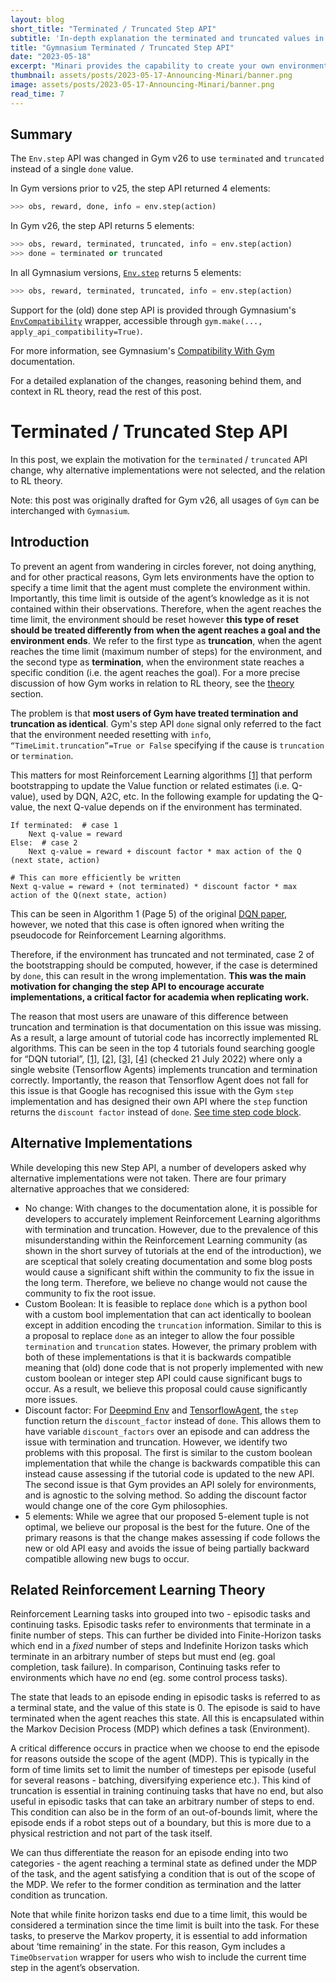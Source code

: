 ```yaml
---
layout: blog
short_title: "Terminated / Truncated Step API"
subtitle: 'In-depth explanation the terminated and truncated values in Gymnasium's Env.step API'
title: "Gymnasium Terminated / Truncated Step API"
date: "2023-05-18"
excerpt: "Minari provides the capability to create your own environment-based datasets, to download open-source datasets and to upload your own datasets for others to use."
thumbnail: assets/posts/2023-05-17-Announcing-Minari/banner.png
image: assets/posts/2023-05-17-Announcing-Minari/banner.png
read_time: 7
---
```


## Summary
The `Env.step` API was changed in Gym v26 to use `terminated` and `truncated` instead of a single `done` value.

In Gym versions prior to v25, the step API returned 4 elements:
```python
>>> obs, reward, done, info = env.step(action)
```
In Gym v26, the step API returns 5 elements:
```python
>>> obs, reward, terminated, truncated, info = env.step(action)
>>> done = terminated or truncated
```

In all Gymnasium versions, [`Env.step`](https://gymnasium.farama.org/api/env/#gymnasium.Env.step) returns 5 elements:
```python
>>> obs, reward, terminated, truncated, info = env.step(action)
```

Support for the (old) done step API is provided through Gymnasium's [`EnvCompatibility`](https://gymnasium.farama.org/api/wrappers/misc_wrappers/#gymnasium.wrappers.EnvCompatibility) wrapper, accessible through `gym.make(..., apply_api_compatibility=True)`.

For more information, see Gymnasium's [Compatibility With Gym](https://gymnasium.farama.org/content/gym_compatibility/) documentation.

For a detailed explanation of the changes, reasoning behind them, and context in RL theory, read the rest of this post.

# Terminated / Truncated Step API
In this post, we explain the motivation for the `terminated` / `truncated` API change, why alternative implementations were not selected, and the relation to RL theory.

Note: this post was originally drafted for Gym v26, all usages of `Gym` can be interchanged with `Gymnasium`.


## Introduction
To prevent an agent from wandering in circles forever, not doing anything, and for other practical reasons, Gym lets environments have the option to specify a time limit that the agent must complete the environment within. Importantly, this time limit is outside of the agent’s knowledge as it is not contained within their observations. Therefore, when the agent reaches the time limit, the environment should be reset however **this type of reset should be treated differently from when the agent reaches a goal and the environment ends**. We refer to the first type as **truncation**, when the agent reaches the time limit (maximum number of steps) for the environment, and the second type as **termination**, when the environment state reaches a specific condition (i.e. the agent reaches the goal). For a more precise discussion of how Gym works in relation to RL theory, see the [theory](#theory) section.

The problem is that **most users of Gym have treated termination and truncation as identical**. Gym's step API `done` signal only referred to the fact that the environment needed resetting with `info`, `“TimeLimit.truncation”=True or False` specifying if the cause is `truncation` or `termination`.

This matters for most Reinforcement Learning algorithms [[1]](https://arxiv.org/pdf/1712.00378.pdf) that perform bootstrapping to update the Value function or related estimates (i.e. Q-value), used by DQN, A2C, etc. In the following example for updating the Q-value, the next Q-value depends on if the environment has terminated.
```
If terminated:  # case 1
    Next q-value = reward
Else:  # case 2
    Next q-value = reward + discount factor * max action of the Q (next state, action)

# This can more efficiently be written
Next q-value = reward + (not terminated) * discount factor * max action of the Q(next state, action)
```
This can be seen in Algorithm 1 (Page 5) of the original [DQN paper](https://arxiv.org/abs/1312.5602), however, we noted that this case is often ignored when writing the pseudocode for Reinforcement Learning algorithms.

Therefore, if the environment has truncated and not terminated, case 2 of the bootstrapping should be computed, however, if the case is determined by `done`, this can result in the wrong implementation. **This was the main motivation for changing the step API to encourage accurate implementations, a critical factor for academia when replicating work.**

The reason that most users are unaware of this difference between truncation and termination is that documentation on this issue was missing. As a result, a large amount of tutorial code has incorrectly implemented RL algorithms. This can be seen in the top 4 tutorials found searching google for “DQN tutorial”, [[1]](https://pytorch.org/tutorials/intermediate/reinforcement_q_learning.html), [[2]](https://towardsdatascience.com/deep-q-learning-tutorial-mindqn-2a4c855abffc), [[3]](https://www.tensorflow.org/agents/tutorials/1_dqn_tutorial), [[4]](http://seba1511.net/tutorials/intermediate/reinforcement_q_learning.html) (checked 21 July 2022) where only a single website (Tensorflow Agents) implements truncation and termination correctly. Importantly, the reason that Tensorflow Agent does not fall for this issue is that Google has recognised this issue with the Gym `step` implementation and has designed their own API where the `step` function returns the `discount factor` instead of `done`. [See time step code block](https://www.tensorflow.org/agents/tutorials/1_dqn_tutorial#environment).

## Alternative Implementations
While developing this new Step API, a number of developers asked why alternative implementations were not taken. There are four primary alternative approaches that we considered:
* No change: With changes to the documentation alone, it is possible for developers to accurately implement Reinforcement Learning algorithms with termination and truncation. However, due to the prevalence of this misunderstanding within the Reinforcement Learning community (as shown in the short survey of tutorials at the end of the introduction), we are sceptical that solely creating documentation and some blog posts would cause a significant shift within the community to fix the issue in the long term. Therefore, we believe no change would not cause the community to fix the root issue.
* Custom Boolean: It is feasible to replace `done` which is a python bool with a custom bool implementation that can act identically to boolean except in addition encoding the `truncation` information. Similar to this is a proposal to replace `done` as an integer to allow the four possible `termination` and `truncation` states. However, the primary problem with both of these implementations is that it is backwards compatible meaning that (old) done code that is not properly implemented with new custom boolean or integer step API could cause significant bugs to occur. As a result, we believe this proposal could cause significantly more issues.
* Discount factor: For [Deepmind Env](https://github.com/deepmind/dm_env/blob/master/docs/index.md) and [TensorflowAgent](https://www.tensorflow.org/agents/tutorials/1_dqn_tutorial#environment), the `step` function return the `discount_factor` instead of `done`. This allows them to have variable `discount_factors` over an episode and can address the issue with termination and truncation. However, we identify two problems with this proposal. The first is similar to the custom boolean implementation that while the change is backwards compatible this can instead cause assessing if the tutorial code is updated to the new API. The second issue is that Gym provides an API solely for environments, and is agnostic to the solving method. So adding the discount factor would change one of the core Gym philosophies.
* 5 elements: While we agree that our proposed 5-element tuple is not optimal, we believe our proposal is the best for the future. One of the primary reasons is that the change makes assessing if code follows the new or old API easy and avoids the issue of being partially backward compatible allowing new bugs to occur.

## Related Reinforcement Learning Theory
Reinforcement Learning tasks into grouped into two - episodic tasks and continuing tasks. Episodic tasks refer to environments that terminate in a finite number of steps. This can further be divided into Finite-Horizon tasks which end in a *fixed* number of steps and Indefinite Horizon tasks which terminate in an arbitrary number of steps but must end (eg. goal completion, task failure). In comparison, Continuing tasks refer to environments which have *no* end (eg. some control process tasks).

The state that leads to an episode ending in episodic tasks is referred to as a terminal state, and the value of this state is 0. The episode is said to have terminated when the agent reaches this state. All this is encapsulated within the Markov Decision Process (MDP) which defines a task (Environment).

A critical difference occurs in practice when we choose to end the episode for reasons outside the scope of the agent (MDP). This is typically in the form of time limits set to limit the number of timesteps per episode (useful for several reasons - batching, diversifying experience etc.). This kind of truncation is essential in training continuing tasks that have no end, but also useful in episodic tasks that can take an arbitrary number of steps to end. This condition can also be in the form of an out-of-bounds limit, where the episode ends if a robot steps out of a boundary, but this is more due to a physical restriction and not part of the task itself.

We can thus differentiate the reason for an episode ending into two categories - the agent reaching a terminal state as defined under the MDP of the task, and the agent satisfying a condition that is out of the scope of the MDP. We refer to the former condition as termination and the latter condition as truncation.

Note that while finite horizon tasks end due to a time limit, this would be considered a termination since the time limit is built into the task. For these tasks, to preserve the Markov property, it is essential to add information about ‘time remaining’ in the state. For this reason, Gym includes a `TimeObservation` wrapper for users who wish to include the current time step in the agent’s observation.
